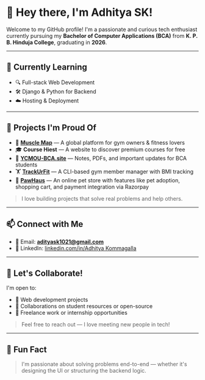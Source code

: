 # 👋 Hey there, I'm Adhitya SK!

Welcome to my GitHub profile! I'm a passionate and curious tech enthusiast currently pursuing my **Bachelor of Computer Applications (BCA)** from **K. P. B. Hinduja College**, graduating in **2026**.

---

## 🌱 Currently Learning

  
- 🔍 Full-stack Web Development  
- 🛠 Django & Python for Backend  
- ☁️ Hosting & Deployment   

---

## 📂 Projects I'm Proud Of

- 💪 [**Muscle Map**](https://muscle-map-eight.vercel.app/) — A global platform for gym owners & fitness lovers   
- 🎓 **Course Hiest** — A website to discover premium courses for free  
- 📘 [**YCMOU-BCA.site**](https://ycmou-bca.site/) — Notes, PDFs, and important updates for BCA students  
- 🏋️ [**TrackUrFit**](https://github.com/Adhityask/trackurfit) — A CLI-based gym member manager with BMI tracking  
- 🐾 **[PawHaus](https://github.com/Adhityask/PawHaus)** — An online pet store with features like pet adoption, shopping cart, and payment integration via Razorpay
  

> I love building projects that solve real problems and help others.

---

## 📫 Connect with Me

- 📧 Email: **adityask1021@gmail.com**  
- 💼 LinkedIn: [linkedin.com/in/Adhitya Kommagalla](https://www.linkedin.com/in/adhitya-s-kommagalla-bca-student/)  

---

## 🔗 Let's Collaborate!

I'm open to:

- 🌟 Web development projects  
- 🤝 Collaborations on student resources or open-source  
- 💬 Freelance work or internship opportunities  

> Feel free to reach out — I love meeting new people in tech!

---

## 🧠 Fun Fact

> I'm passionate about solving problems end-to-end — whether it's designing the UI or structuring the backend logic.
